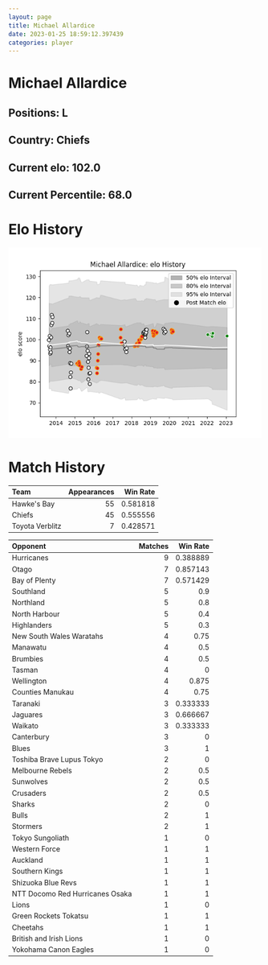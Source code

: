 ```yaml
---  
layout: page  
title: Michael Allardice  
date: 2023-01-25 18:59:12.397439  
categories: player  
---
```

# Michael Allardice

## Positions: L

## Country: Chiefs

## Current elo: 102.0

## Current Percentile: 68.0

# Elo History


![elo history](history_MichaelAllardice.png)
# Match History


| Team            |   Appearances |   Win Rate |
|:----------------|--------------:|-----------:|
| Hawke's Bay     |            55 |   0.581818 |
| Chiefs          |            45 |   0.555556 |
| Toyota Verblitz |             7 |   0.428571 |

| Opponent                        |   Matches |   Win Rate |
|:--------------------------------|----------:|-----------:|
| Hurricanes                      |         9 |   0.388889 |
| Otago                           |         7 |   0.857143 |
| Bay of Plenty                   |         7 |   0.571429 |
| Southland                       |         5 |   0.9      |
| Northland                       |         5 |   0.8      |
| North Harbour                   |         5 |   0.4      |
| Highlanders                     |         5 |   0.3      |
| New South Wales Waratahs        |         4 |   0.75     |
| Manawatu                        |         4 |   0.5      |
| Brumbies                        |         4 |   0.5      |
| Tasman                          |         4 |   0        |
| Wellington                      |         4 |   0.875    |
| Counties Manukau                |         4 |   0.75     |
| Taranaki                        |         3 |   0.333333 |
| Jaguares                        |         3 |   0.666667 |
| Waikato                         |         3 |   0.333333 |
| Canterbury                      |         3 |   0        |
| Blues                           |         3 |   1        |
| Toshiba Brave Lupus Tokyo       |         2 |   0        |
| Melbourne Rebels                |         2 |   0.5      |
| Sunwolves                       |         2 |   0.5      |
| Crusaders                       |         2 |   0.5      |
| Sharks                          |         2 |   0        |
| Bulls                           |         2 |   1        |
| Stormers                        |         2 |   1        |
| Tokyo Sungoliath                |         1 |   0        |
| Western Force                   |         1 |   1        |
| Auckland                        |         1 |   1        |
| Southern Kings                  |         1 |   1        |
| Shizuoka Blue Revs              |         1 |   1        |
| NTT Docomo Red Hurricanes Osaka |         1 |   1        |
| Lions                           |         1 |   0        |
| Green Rockets Tokatsu           |         1 |   1        |
| Cheetahs                        |         1 |   1        |
| British and Irish Lions         |         1 |   0        |
| Yokohama Canon Eagles           |         1 |   0        |